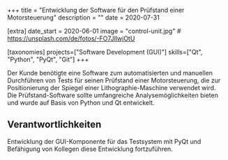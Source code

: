 +++
title = "Entwicklung der Software für den Prüfstand einer Motorsteuerung"
description = ""
date = 2020-07-31

[extra]
date_start = 2020-06-01
image = "control-unit.jpg" # https://unsplash.com/de/fotos/-FO7JIlwjOtU

[taxonomies]
projects=["Software Development (GUI)"]
skills=["Qt", "Python", "PyQt", "Git"]
+++

Der Kunde benötigte eine Software zum automatisierten und manuellen Durchführen von Tests für seinen Prüfstand einer Motorsteuerung, die zur Positionierung der Spiegel einer Lithographie-Maschine verwendet wird. Die Prüfstand-Software sollte umfangreiche
Analysemöglichkeiten bieten und wurde auf Basis von Python und Qt
entwickelt.

## Verantwortlichkeiten

Entwicklung der GUI-Komponente für das Testsystem mit PyQt und Befähigung von Kollegen diese Entwicklung fortzuführen.
